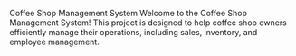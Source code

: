 Coffee Shop Management System
Welcome to the Coffee Shop Management System! This project is designed to help coffee shop owners efficiently manage their operations, including sales, inventory, and employee management.
